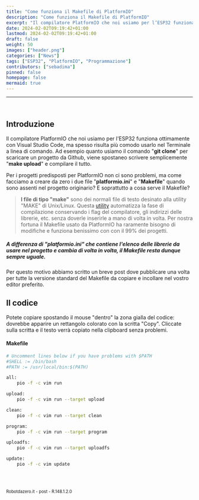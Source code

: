```yaml
---
title: "Come funziona il Makefile di PlatformIO"
description: "Come funziona il Makefile di PlatformIO"
excerpt: "Il compilatore PlatformIO che noi usiamo per l’ESP32 funziona ottimamente con Visual Studio Code, ma spesso risulta più comodo usare la interfaccia a linea di comando..."
date: 2024-02-02T09:19:42+01:00
lastmod: 2024-02-02T09:19:42+01:00
draft: false
weight: 50
images: ["header.png"]
categories: ["News"]
tags: ["ESP32", "PlatformIO", "Programmazione"]
contributors: ["sebadima"]
pinned: false
homepage: false
mermaid: true
---
```




<hr>
<br>



## Introduzione

Il compilatore PlatformIO che noi usiamo per l'ESP32 funziona ottimamente con Visual Studio Code, ma spesso risulta più comodo usarlo nel Terminale a linea di comando. Ad esempio quanto usiamo il comando "**git clone**" per scaricare un progetto da Github, viene spostaneo scrivere semplicemente "**make upload**" e compilare il tutto.

Per i progetti predisposti per PlatformIO non ci sono problemi, ma come facciamo a creare da zero i due file "**platformio.ini**" e "**Makefile**" quando sono assenti nel progetto originario? E soprattutto a cosa serve il Makefile?


> <strong>I file di tipo "make"</strong> sono dei normali file di testo desinato alla utility "MAKE" di Unix/Linux. Questa <a href="https://linuxhandbook.com/using-make/" target="_blank">utility</a> automatizza la fase di compilazione conservando i flag del compilatore, gli indirizzi delle librerie, etc. senza doverle inserirle a mano di volta in volta. Per nostra fortuna il Makefile usato da PlatformIO ha raramente bisogno di modifiche e funziona benissimo con con il 99% dei progetti. 

##### A differenza di "platformio.ini" che contiene l'elenco delle librerie da usare nel progetto e cambia di volta in volta, il Makefile resta dunque sempre uguale.

Per questo motivo abbiamo scritto un breve post dove pubblicare una volta per tutte la versione standard del Makefile da copiare e incollare nel vostro editor preferito.


## Il codice

Potete copiare spostando il mouse "dentro" la zona gialla del codice: dovrebbe apparire un rettangolo colorato con la scritta "Copy". Cliccate sulla scritta e il testo verrà copiato nella clipboard senza problemi.

#### Makefile
```bash
# Uncomment lines below if you have problems with $PATH
#SHELL := /bin/bash
#PATH := /usr/local/bin:$(PATH)

all:
	pio -f -c vim run

upload:
	pio -f -c vim run --target upload

clean:
	pio -f -c vim run --target clean

program:
	pio -f -c vim run --target program

uploadfs:
	pio -f -c vim run --target uploadfs

update:
	pio -f -c vim update
```

<br>
<br>
<p style="font-size: 0.80em;">Robotdazero.it - post - R.148.1.2.0</p>